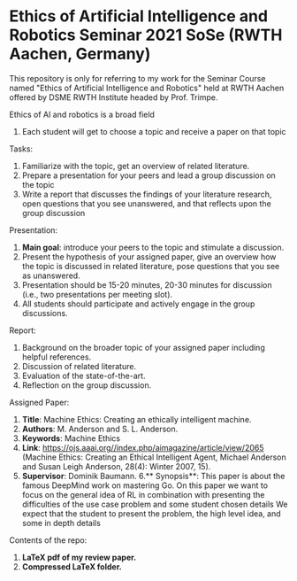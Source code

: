 # Ethics of Artificial Intelligence and Robotics Seminar 2021 SoSe (RWTH Aachen, Germany)

This repository is only for referring to my work for the Seminar Course named "Ethics of Artificial Intelligence and Robotics" held at RWTH Aachen offered by DSME RWTH Institute headed by Prof. Trimpe.

Ethics of AI and robotics is a broad field
1. Each student will get to choose a topic and receive a paper on that topic

Tasks:
1. Familiarize with the topic, get an overview of related literature.
2. Prepare a presentation for your peers and lead a group discussion on the topic
3. Write a report that discusses the findings of your literature research, open questions that you see unanswered, and that reflects upon the group discussion

Presentation:
1. **Main goal**: introduce your peers to the topic and stimulate a discussion.
2. Present the hypothesis of your assigned paper, give an overview how the topic is discussed in related literature, pose questions that you see as unanswered.
3. Presentation should be 15-20 minutes, 20-30 minutes for discussion (i.e., two presentations per meeting slot).
4. All students should participate and actively engage in the group discussions.

Report:
1. Background on the broader topic of your assigned paper including helpful references. 
2. Discussion of related literature.
3. Evaluation of the state-of-the-art.
4. Reflection on the group discussion.

Assigned Paper:

1. **Title**: Machine Ethics: Creating an ethically intelligent machine.
2. **Authors**: M. Anderson and S. L. Anderson.
3. **Keywords**: Machine Ethics
4. **Link**: https://ojs.aaai.org//index.php/aimagazine/article/view/2065 (Machine Ethics: Creating an Ethical Intelligent Agent, Michael Anderson and Susan Leigh Anderson, 28(4): Winter 2007, 15).
5. **Supervisor**: Dominik Baumann.
6.** Synopsis**: This paper is about the famous DeepMind work on mastering Go. On this paper we want to focus on the general idea of RL in combination with presenting the difficulties of the use case problem and some student chosen details We expect that the student to present the problem, the high level idea, and some in depth details

Contents of the repo:
1. **LaTeX pdf of my review paper.**
2. **Compressed LaTeX folder.**
